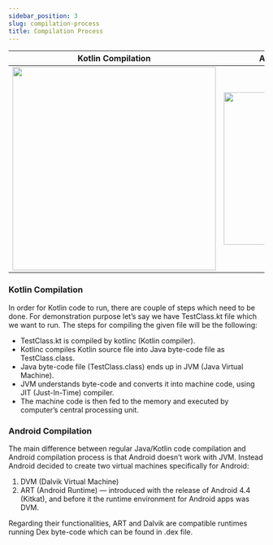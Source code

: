 ```yaml
---
sidebar_position: 3
slug: compilation-process
title: Compilation Process
---
```


| Kotlin Compilation | Android Compilation |
| :-----: | :-----: |
| <img src="/img/day2/kotlincomp.png" width="400"></img> | <img src="/img/day2/androidcomp.png" width="300"></img> |

### Kotlin Compilation

In order for Kotlin code to run, there are couple of steps which need to be done. For demonstration purpose let’s say we have TestClass.kt file which we want to run. The steps for compiling the given file will be the following:

- TestClass.kt is compiled by kotlinc (Kotlin compiler).
- Kotlinc compiles Kotlin source file into Java byte-code file as TestClass.class.
- Java byte-code file (TestClass.class) ends up in JVM (Java Virtual Machine).
- JVM understands byte-code and converts it into machine code, using JIT (Just-In-Time) compiler.
- The machine code is then fed to the memory and executed by computer’s central processing unit.

### Android Compilation

The main difference between regular Java/Kotlin code compilation and Android compilation process is that Android doesn’t work with JVM. Instead Android decided to create two virtual machines specifically for Android:

1. DVM (Dalvik Virtual Machine)
2. ART (Android Runtime) — introduced with the release of Android 4.4 (Kitkat), and before it the runtime environment for Android apps was DVM.

Regarding their functionalities, ART and Dalvik are compatible runtimes running Dex byte-code which can be found in .dex file.



